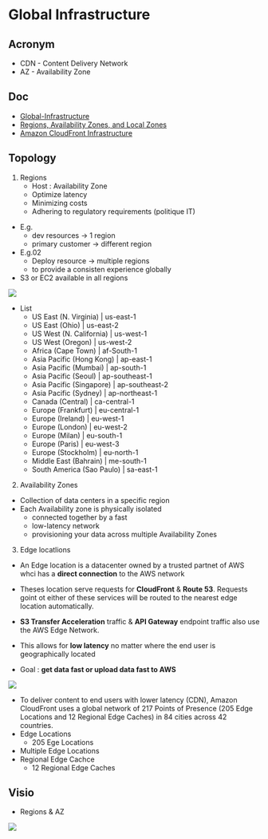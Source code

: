 # Global Infrastructure

## Acronym
* CDN - Content Delivery Network
* AZ - Availability Zone

## Doc
* [Global-Infrastructure](https://aws.amazon.com/about-aws/global-infrastructure/)
* [Regions, Availability Zones, and Local Zones](https://docs.aws.amazon.com/AmazonRDS/latest/UserGuide/Concepts.RegionsAndAvailabilityZones.html)
* [Amazon CloudFront Infrastructure](https://aws.amazon.com/cloudfront/features/?p=ugi&l=na)

## Topology
1) Regions
	* Host : Availability Zone
    * Optimize latency
    * Minimizing costs
    * Adhering to regulatory requirements (politique IT)
* E.g.
	* dev resources -> 1 region
    * primary customer -> different region
* E.g.02
	* Deploy resource -> multiple regions
    * to provide a consisten experience globally
* S3 or EC2 available in all regions

[<img src="https://i.imgur.com/Cqjihgz.png">](https://i.imgur.com/Cqjihgz.png)

* List
	* US East (N. Virginia) | us-east-1
	* US East (Ohio) | us-east-2
	* US West (N. California) | us-west-1
	* US West (Oregon) | us-west-2
	* Africa (Cape Town) | af-South-1
	* Asia Pacific (Hong Kong) | ap-east-1
	* Asia Pacific (Mumbai) | ap-south-1
	* Asia Pacific (Seoul) | ap-southeast-1
	* Asia Pacific (Singapore) | ap-southeast-2
	* Asia Pacific (Sydney) | ap-northeast-1
	* Canada (Central) | ca-central-1
	* Europe (Frankfurt) | eu-central-1
	* Europe (Ireland) | eu-west-1
	* Europe (London) | eu-west-2
	* Europe (Milan) | eu-south-1
	* Europe (Paris) | eu-west-3
	* Europe (Stockholm) | eu-north-1
	* Middle East (Bahrain) | me-south-1
	* South America (Sao Paulo) | sa-east-1

2) Availability Zones
* Collection of data centers in a specific region
* Each Availability zone is physically isolated
	* connected together by a fast
    * low-latency network
    * provisioning your data across multiple Availability Zones

3) Edge locatlions
* An Edge location is a datacenter owned by a trusted partnet of AWS whci has a **direct connection**
  to the AWS network
* Theses location serve requests for **CloudFront** & **Route 53**. Requests goint ot either of 
  these services will be routed to the nearest edge location automatically.
* **S3 Transfer Acceleration** traffic & **API Gateway** endpoint traffic also use the AWS Edge
  Network.
* This allows for **low latency** no matter where the end user is geographically located

* Goal : **get data fast or upload data fast to AWS**

[<img src="https://i.imgur.com/1pHlINB.png">](https://i.imgur.com/1pHlINB.png)
* To deliver content to end users with lower latency (CDN), Amazon CloudFront uses a global network
  of 217 Points of Presence (205 Edge Locations and 12 Regional Edge Caches) in 84 cities across 42 countries.
* Edge Locations
	* 205 Ege Locations
* Multiple Edge Locations
* Regional Edge Cachce
	* 12 Regional Edge Caches

## Visio
* Regions & AZ

[<img src="https://i.imgur.com/J5N89Yd.png">](https://i.imgur.com/J5N89Yd.png)
